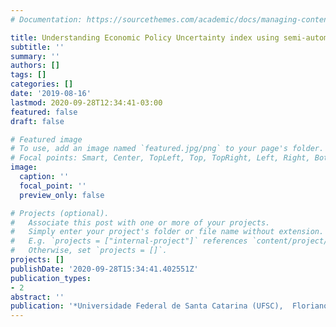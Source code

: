 ```yaml
---
# Documentation: https://sourcethemes.com/academic/docs/managing-content/

title: Understanding Economic Policy Uncertainty index using semi-automatic news classification
subtitle: ''
summary: ''
authors: []
tags: []
categories: []
date: '2019-08-16'
lastmod: 2020-09-28T12:34:41-03:00
featured: false
draft: false

# Featured image
# To use, add an image named `featured.jpg/png` to your page's folder.
# Focal points: Smart, Center, TopLeft, Top, TopRight, Left, Right, BottomLeft, Bottom, BottomRight.
image:
  caption: ''
  focal_point: ''
  preview_only: false

# Projects (optional).
#   Associate this post with one or more of your projects.
#   Simply enter your project's folder or file name without extension.
#   E.g. `projects = ["internal-project"]` references `content/project/deep-learning/index.md`.
#   Otherwise, set `projects = []`.
projects: []
publishDate: '2020-09-28T15:34:41.402551Z'
publication_types:
- 2
abstract: ''
publication: '*Universidade Federal de Santa Catarina (UFSC),  Florianópolis, Brazil*'
---
```

